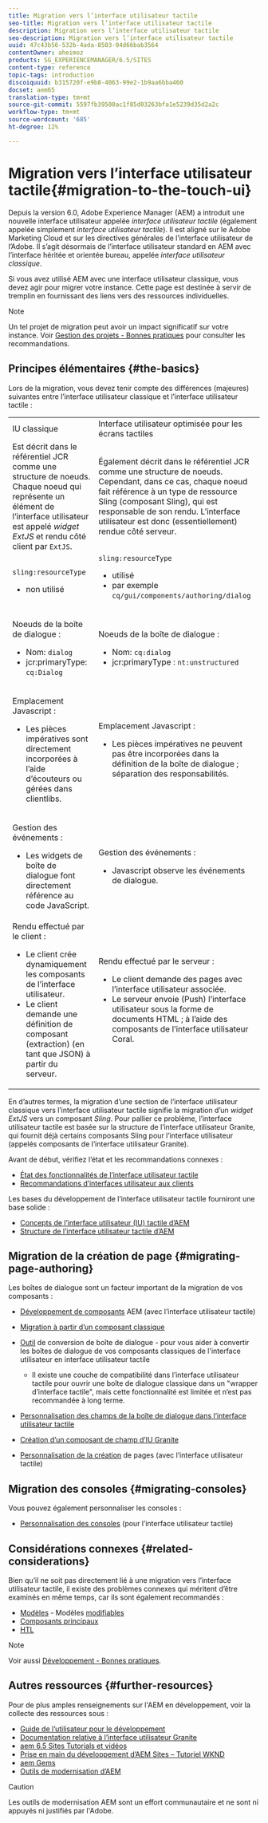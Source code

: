 ```yaml
---
title: Migration vers l’interface utilisateur tactile
seo-title: Migration vers l’interface utilisateur tactile
description: Migration vers l’interface utilisateur tactile
seo-description: Migration vers l’interface utilisateur tactile
uuid: 47c43b56-532b-4ada-8503-04d66bab3564
contentOwner: aheimoz
products: SG_EXPERIENCEMANAGER/6.5/SITES
content-type: reference
topic-tags: introduction
discoiquuid: b315720f-e9b8-4063-99e2-1b9aa6bba460
docset: aem65
translation-type: tm+mt
source-git-commit: 5597fb39500ac1f85d03263bfa1e5239d35d2a2c
workflow-type: tm+mt
source-wordcount: '685'
ht-degree: 12%

---
```



# Migration vers l’interface utilisateur tactile{#migration-to-the-touch-ui}

Depuis la version 6.0, Adobe Experience Manager (AEM) a introduit une nouvelle interface utilisateur appelée *interface utilisateur tactile* (également appelée simplement *interface utilisateur tactile*). Il est aligné sur le Adobe Marketing Cloud et sur les directives générales de l’interface utilisateur de l’Adobe. Il s’agit désormais de l’interface utilisateur standard en AEM avec l’interface héritée et orientée bureau, appelée *interface utilisateur classique*.

Si vous avez utilisé AEM avec une interface utilisateur classique, vous devez agir pour migrer votre instance. Cette page est destinée à servir de tremplin en fournissant des liens vers des ressources individuelles.

>[!NOTE]
>
>Un tel projet de migration peut avoir un impact significatif sur votre instance. Voir [Gestion des projets - Bonnes pratiques](/help/managing/best-practices.md) pour consulter les recommandations.

## Principes élémentaires {#the-basics}

Lors de la migration, vous devez tenir compte des différences (majeures) suivantes entre l’interface utilisateur classique et l’interface utilisateur tactile :

<table>
 <tbody>
  <tr>
   <td>IU classique</td>
   <td>Interface utilisateur optimisée pour les écrans tactiles</td>
  </tr>
  <tr>
   <td>Est décrit dans le référentiel JCR comme une structure de noeuds. Chaque noeud qui représente un élément de l’interface utilisateur est appelé <em>widget ExtJS</em> et rendu côté client par <code>ExtJS</code>.</td>
   <td>Également décrit dans le référentiel JCR comme une structure de noeuds. Cependant, dans ce cas, chaque noeud fait référence à un type de ressource Sling (composant Sling), qui est responsable de son rendu. L’interface utilisateur est donc (essentiellement) rendue côté serveur.</td>
  </tr>
  <tr>
   <td><p><code>sling:resourceType</code></p>
    <ul>
     <li>non utilisé</li>
    </ul> </td>
   <td><code>sling:resourceType</code>
    <ul>
     <li>utilisé</li>
     <li>par exemple<br /> <code>cq/gui/components/authoring/dialog</code><br /> </li>
    </ul> </td>
  </tr>
  <tr>
   <td><p>Noeuds de la boîte de dialogue :</p>
    <ul>
     <li>Nom: <code>dialog</code></li>
     <li>jcr:primaryType: <code>cq:Dialog</code></li>
    </ul> </td>
   <td><p>Noeuds de la boîte de dialogue :</p>
    <ul>
     <li>Nom: <code>cq:dialog</code></li>
     <li>jcr:primaryType : <code>nt:unstructured</code></li>
    </ul> </td>
  </tr>
  <tr>
   <td><p>Emplacement Javascript :</p>
    <ul>
     <li>Les pièces impératives sont directement incorporées à l’aide d’écouteurs ou gérées dans clientlibs.</li>
    </ul> </td>
   <td><p>Emplacement Javascript :</p>
    <ul>
     <li>Les pièces impératives ne peuvent pas être incorporées dans la définition de la boîte de dialogue ; séparation des responsabilités.</li>
    </ul> </td>
  </tr>
  <tr>
   <td><p>Gestion des événements :</p>
    <ul>
     <li>Les widgets de boîte de dialogue font directement référence au code JavaScript.</li>
    </ul> </td>
   <td><p>Gestion des événements :</p>
    <ul>
     <li>Javascript observe les événements de dialogue.</li>
    </ul> </td>
  </tr>
  <tr>
   <td>Rendu effectué par le client :
    <ul>
     <li>Le client crée dynamiquement les composants de l’interface utilisateur.</li>
     <li>Le client demande une définition de composant (extraction) (en tant que JSON) à partir du serveur.</li>
    </ul> </td>
   <td>Rendu effectué par le serveur :
    <ul>
     <li>Le client demande des pages avec l’interface utilisateur associée.</li>
     <li>Le serveur envoie (Push) l’interface utilisateur sous la forme de documents HTML ; à l’aide des composants de l’interface utilisateur Coral.<br /> </li>
    </ul> </td>
  </tr>
 </tbody>
</table>

En d’autres termes, la migration d’une section de l’interface utilisateur classique vers l’interface utilisateur tactile signifie la migration d’un *widget ExtJS* vers un composant *Sling*. Pour pallier ce problème, l’interface utilisateur tactile est basée sur la structure de l’interface utilisateur Granite, qui fournit déjà certains composants Sling pour l’interface utilisateur (appelés composants de l’interface utilisateur Granite).

Avant de début, vérifiez l’état et les recommandations connexes :

* [État des fonctionnalités de l’interface utilisateur tactile](/help/release-notes/touch-ui-features-status.md)
* [Recommandations d’interfaces utilisateur aux clients](/help/sites-deploying/ui-recommendations.md)

Les bases du développement de l’interface utilisateur tactile fourniront une base solide :

* [Concepts de l’interface utilisateur (IU) tactile d’AEM](/help/sites-developing/touch-ui-concepts.md)
* [Structure de l’interface utilisateur tactile d’AEM](/help/sites-developing/touch-ui-structure.md)

## Migration de la création de page {#migrating-page-authoring}

Les boîtes de dialogue sont un facteur important de la migration de vos composants :

* [Développement de composants](/help/sites-developing/developing-components.md)  AEM (avec l’interface utilisateur tactile)
* [Migration à partir d’un composant classique](/help/sites-developing/developing-components.md#migrating-from-a-classic-component)
* [Outil](/help/sites-developing/dialog-conversion.md)  de conversion de boîte de dialogue - pour vous aider à convertir les boîtes de dialogue de vos composants classiques de l&#39;interface utilisateur en interface utilisateur tactile

   * Il existe une couche de compatibilité dans l’interface utilisateur tactile pour ouvrir une boîte de dialogue classique dans un &quot;wrapper d’interface tactile&quot;, mais cette fonctionnalité est limitée et n’est pas recommandée à long terme.

* [Personnalisation des champs de la boîte de dialogue dans l’interface utilisateur tactile](https://helpx.adobe.com/experience-manager/kt/eseminars/gems/aem-customizing-dialog-fields-in-touch-ui.html)
* [Création d’un composant de champ d’IU Granite](/help/sites-developing/granite-ui-component.md)
* [Personnalisation de la création](/help/sites-developing/customizing-page-authoring-touch.md)  de pages (avec l’interface utilisateur tactile)

## Migration des consoles {#migrating-consoles}

Vous pouvez également personnaliser les consoles :

* [Personnalisation des consoles](/help/sites-developing/customizing-consoles-touch.md)  (pour l’interface utilisateur tactile)

## Considérations connexes {#related-considerations}

Bien qu’il ne soit pas directement lié à une migration vers l’interface utilisateur tactile, il existe des problèmes connexes qui méritent d’être examinés en même temps, car ils sont également recommandés :

* [Modèles](/help/sites-developing/templates.md)  - Modèles  [modifiables](/help/sites-developing/page-templates-editable.md)
* [Composants principaux](https://docs.adobe.com/content/help/fr-FR/experience-manager-core-components/using/introduction.html)
* [HTL](https://docs.adobe.com/content/help/fr-FR/experience-manager-htl/using/overview.html)

>[!NOTE]
>
>Voir aussi [Développement - Bonnes pratiques](/help/sites-developing/best-practices.md).

## Autres ressources {#further-resources}

Pour de plus amples renseignements sur l&#39;AEM en développement, voir la collecte des ressources sous :

* [Guide de l’utilisateur pour le développement](/help/sites-developing/home.md)
* [Documentation relative à l’interface utilisateur Granite](https://helpx.adobe.com/experience-manager/6-5/sites/developing/using/reference-materials/granite-ui/api/jcr_root/libs/granite/ui/index.html)
* [aem 6.5 Sites Tutorials et vidéos](https://docs.adobe.com/content/help/en/experience-manager-learn/sites/overview.html)
* [Prise en main du développement d’AEM Sites – Tutoriel WKND](/help/sites-developing/getting-started.md)
* [aem Gems](https://helpx.adobe.com/experience-manager/kt/eseminars/gems/aem-index.html)
* [Outils de modernisation d’AEM](https://opensource.adobe.com/aem-modernize-tools/)

>[!CAUTION]
>
>Les outils de modernisation AEM sont un effort communautaire et ne sont ni appuyés ni justifiés par l&#39;Adobe.

